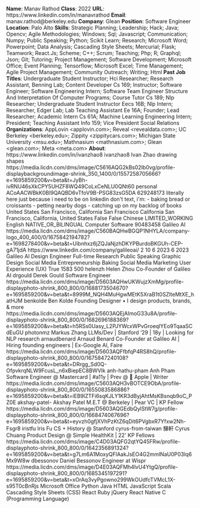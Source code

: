 **Name**: Manav Rathod
**Class**: 2022
**URL**: https://www\.linkedin\.com/in/manavrathod
**Email**: manav\.rathod@berkeley\.edu
**Company**: Glean
**Position**: Software Engineer
**Location**: Palo Alto
**Skills**: Strategic Planning; Leadership; Hack; Java; Opencv; Agile Methodologies; Windows; Sql; Javascript; Communication; Numpy; Public Speaking; Python; Scikit Learn; Research; Microsoft Word; Powerpoint; Data Analysis; Cascading Style Sheets; Mercurial; Flask; Teamwork; React\.Js; Scheme; C\+\+; Scrum; Teaching; Php; R; Graphql; Json; Git; Tutoring; Project Management; Software Development; Microsoft Office; Event Planning; Tensorflow; Microsoft Excel; Time Management; Agile Project Management; Community Outreach; Writing; Html
**Past Job Titles**: Undergraduate Student Instructor; Hci Researcher; Research Assistant, Benning Lab; Content Developer Cs 169; Instructor; Software Engineer; Software Engineering Intern; Software Team Engineer Structure And Interpretation Of Computer Programs; Course Tutor Cs 189; Nlp Researcher; Undergraduate Student Instructor Eecs 16B; Nlp Intern; Researcher, Edger Lab; Lab Teaching Assistant Ee 16A; Founder; Lead Researcher; Academic Intern Cs 61A; Machine Learning Engineering Intern; President; Teaching Assistant Info 159; Vice President Social Relations
**Organizations**: AppLovin <applovin\.com>; Reveal <revealdata\.com>; UC Berkeley <berkeley\.edu>; Zippity <zippitycars\.com>; Michigan State University <msu\.edu>; Mathnasium <mathnasium\.com>; Glean <glean\.com>; Meta <meta\.com>
**About**: https://www\.linkedin\.com/in/ivanzhao8 ivanzhao8 Ivan Zhao drawing shapes https://media\.licdn\.com/dms/image/C5616AQG2kBs02Ib0vg/profile\-displaybackgroundimage\-shrink\_350\_1400/0/1557258705666?e=1695859200&v=beta&t=JyBh\-ivRNU46sXkCPY5UHZF8WQ49CoLxCeNLU0QNt60 personal ACoAACWBkK0BI9QAQBD6vTfoV9B\-PSG83zsG5DA 629248173 literally here just because i need to be on linkedin  don't text, i'm: \- baking bread or croissants \- petting nearby dogs \- catching up on my backlog of books United States San Francisco, California San Francisco California San Francisco, California, United States False False Chinese LIMITED\_WORKING English NATIVE\_OR\_BILINGUAL Computer Software 90483458 Galileo AI https://media\.licdn\.com/dms/image/C560BAQHwBGQP1NHYLA/company\-logo\_400\_400/0/1675842194782?e=1698278400&v=beta&t=Uibnhxz6jZQJaNjzhDKYPBurdoBKGUh\-CEP\-gA71jdA https://www\.linkedin\.com/company/galileoai/ 2 10 6 2023 6 2023 Galileo AI Design Engineer Full\-time Research Public Speaking Graphic Design Social Media Entrepreneurship Baking Social Media Marketing User Experience \(UX\) True 1583 500 helenzh Helen Zhou Co\-Founder of Galileo AI drgould Derek Gould Software Engineer https://media\.licdn\.com/dms/image/D5603AQHwUKWujzXmMg/profile\-displayphoto\-shrink\_800\_800/0/1688173504670?e=1695859200&v=beta&t=8999M\_NQH4MuHgwMEtK5XraB1t0SZlteMtXE\_hatHJM benkolde Ben Kolde Founding Designer • I design products, brands, & more https://media\.licdn\.com/dms/image/D5603AQEjAImoG33u8A/profile\-displayphoto\-shrink\_800\_800/0/1682696188369?e=1695859200&v=beta&t=h5RSs0Uasy\_L2PJYWcxWPvGroeqlYEo9TqaaSCdEuGU photonmz Markus Zhang LLMs/Dev | Stanford ‘29 | 18y | Looking for NLP research arnaudbenard Arnaud Benard Co\-Founder at Galileo AI | Hiring founding engineers | Ex\-Google AI, Faire https://media\.licdn\.com/dms/image/D5603AQFfbfqP4RS8hQ/profile\-displayphoto\-shrink\_800\_800/0/1675847240108?e=1695859200&v=beta&t=DRrgg\_Sd0Q\-OfpvkrqNLW9FcusL\_n6xBiepEC8BWVIk anh\-hathu\-pham Anh Pham Software Engineer @ Mastercard | \#a11y | Prev @  Apple | Writer https://media\.licdn\.com/dms/image/C5603AQH3vBOTCE9ObA/profile\-displayphoto\-shrink\_800\_800/0/1655083586886?e=1695859200&v=beta&t=iEB9lZTFi6sqKJLY1KR3dByjAhtMsKBsnqb9oC\_PZ0E akshay\-patel\- Akshay Patel M\.E\.T @ Berkeley | Pear VC | KP Fellow https://media\.licdn\.com/dms/image/D5603AQGEdbQylStW7g/profile\-displayphoto\-shrink\_800\_800/0/1668474067696?e=1695859200&v=beta&t=eyvzh0gfjXVhPzKtZ6qDit6PVgbxR7Yfxw2Nh\-Fsgr8 iristfu Iris Fu CS \+ History @ Stanford cyrus\-from\-taiwan 驊軒 Cyrus Chuang Product Design @ Simple HealthKit | 22' KP Fellows https://media\.licdn\.com/dms/image/C4D03AQFG2qtYQ45FRw/profile\-displayphoto\-shrink\_800\_800/0/1642356891324?e=1695859200&v=beta&t=g7Lm6A1MoxyQFlAakJsEO4G2mmlNaU0P03lq6Mx9W8w dbessonov Daniel Bessonov Engineer at Wispr https://media\.licdn\.com/dms/image/D4E03AQFMh4lvU4YtgQ/profile\-displayphoto\-shrink\_800\_800/0/1685345197291?e=1695859200&v=beta&t=xOrAq3vyPgowno299WkOUdfcTVMcL1X\-s95T0cBnRjs Microsoft Office Python Java HTML JavaScript Scala Cascading Style Sheets \(CSS\) React Ruby jQuery React Native C \(Programming Language\)
